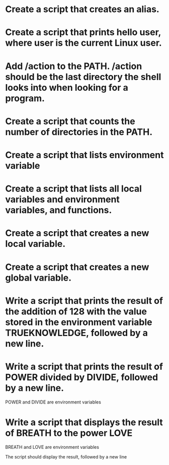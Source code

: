 # Create a script that creates an alias.
# Create a script that prints hello user, where user is the current Linux user.
# Add /action to the PATH. /action should be the last directory the shell looks into when looking for a program.
# Create a script that counts the number of directories in the PATH.
# Create a script that lists environment variable
# Create a script that lists all local variables and environment variables, and functions.
# Create a script that creates a new local variable.
# Create a script that creates a new global variable.
# Write a script that prints the result of the addition of 128 with the value stored in the environment variable TRUEKNOWLEDGE, followed by a new line.
# Write a script that prints the result of POWER divided by DIVIDE, followed by a new line.



POWER and DIVIDE are environment variables
# Write a script that displays the result of BREATH to the power LOVE



BREATH and LOVE are environment variables

The script should display the result, followed by a new line
